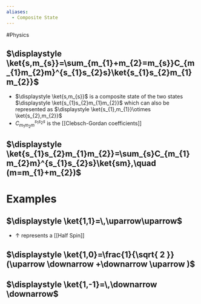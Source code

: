 ```yaml
---
aliases:
  - Composite State
---
```

#Physics 
## $\displaystyle \ket{s,m_{s}}=\sum_{m_{1}+m_{2}=m_{s}}C_{m_{1}m_{2}m}^{s_{1}s_{2}s}\ket{s_{1}s_{2}m_{1}m_{2}}$
* $\displaystyle \ket{s,m_{s}}$ is a composite state of the two states $\displaystyle \ket{s_{1}s_{2}m_{1}m_{2}}$ which can also be represented as $\displaystyle \ket{s_{1},m_{1}}\otimes \ket{s_{2},m_{2}}$
* $\displaystyle C_{m_{1}m_{2}m}^{s_{1}s_{2}s}$  is the [[Clebsch-Gordan coefficients]]
## $\displaystyle \ket{s_{1}s_{2}m_{1}m_{2}}=\sum_{s}C_{m_{1}m_{2}m}^{s_{1}s_{2}s}\ket{sm},\quad (m=m_{1}+m_{2})$
# Examples
## $\displaystyle \ket{1,1}=\,\uparrow\uparrow$
* $\displaystyle \uparrow$ represents a [[Half Spin]]
## $\displaystyle \ket{1,0}=\frac{1}{\sqrt{ 2 }}(\uparrow \downarrow +\downarrow \uparrow )$
## $\displaystyle \ket{1,-1}=\,\downarrow \downarrow$